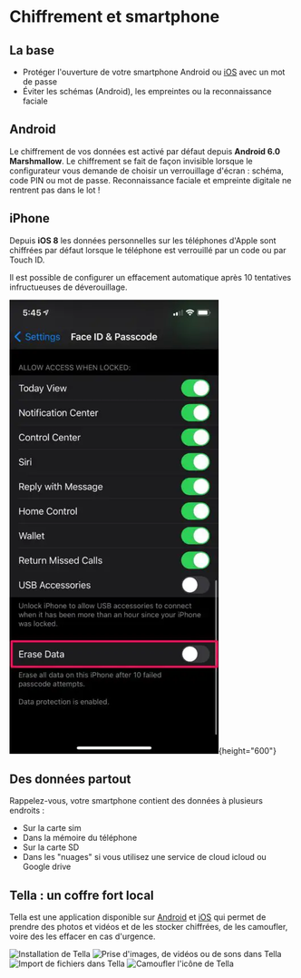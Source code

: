 Chiffrement et smartphone
==========================


La base
--------

-   Protéger l'ouverture de votre smartphone Android ou [iOS](https://support.apple.com/fr-fr/HT204060) avec un mot de passe
-   Éviter les schémas (Android), les empreintes ou la reconnaissance faciale


Android
-------

Le chiffrement de vos données est activé par défaut depuis **Android 6.0
Marshmallow**. Le chiffrement se fait de façon invisible lorsque le
configurateur vous demande de choisir un verrouillage d'écran : schéma,
code PIN ou mot de passe. Reconnaissance faciale et empreinte digitale
ne rentrent pas dans le lot !


iPhone
------

Depuis **iOS 8** les données personnelles sur les téléphones d'Apple
sont chiffrées par défaut lorsque le téléphone est verrouillé par un
code ou par Touch ID.

Il est possible de configurer un effacement automatique après 10
tentatives infructueuses de déverouillage.


![](/assets/i/ios-erasing.webp){height="600"}


Des données partout
-------------------

Rappelez-vous, votre smartphone contient des données à plusieurs
endroits :

-   Sur la carte sim
-   Dans la mémoire du téléphone
-   Sur la carte SD
-   Dans les \"nuages\" si vous utilisez une service de cloud icloud ou
    Google drive


Tella : un coffre fort local
----------------------------


Tella est une application disponible sur [Android](https://play.google.com/store/apps/details?id=org.hzontal.tella&hl) et [iOS](https://apps.apple.com/us/app/tella-document-protect/id1598152580) qui permet de prendre des photos et vidéos et de les stocker chiffrées, de les camoufler, voire des les effacer en cas d'urgence.


<img src="/assets/i/tella-installation.gif" alt="Installation de Tella" title="Installation de Tella" height="600px" />


<img src="/assets/i/tella-video.gif" alt="Prise d'images, de vidéos ou de sons dans Tella" title="Prise d'images, de vidéos ou de sons dans Tella" height="600px" />


<img src="/assets/i/tella-import.gif" alt="Import de fichiers dans Tella" title="Import de fichiers dans Tella" height="600px" />


<img src="/assets/i/tella-camouflage-icon.gif" alt="Camoufler l'icône de Tella" title="Camoufler l'icône de Tella" height="600px" />
